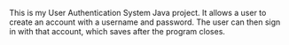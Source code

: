 This is my User Authentication System Java project. It allows a user to create an account with a username and password. The user can then sign in with that account, which saves after the program closes.
